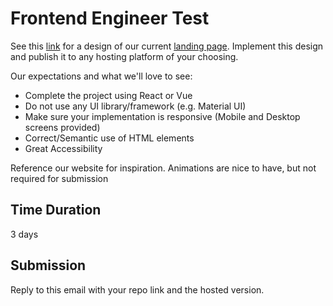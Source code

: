 # Frontend Engineer Test

See this [link](https://www.figma.com/design/B3a6Xc6F6ClAUUUGA1Kz2i/Test-file-rise-25?node-id=0-1&t=fS2VBwpekawscebc-1) for a design of our current [landing page](https://risevest.com).
Implement this design and publish it to any hosting platform of your choosing. 


Our expectations and what we'll love to see:
- Complete the project using React or Vue
- Do not use any UI library/framework (e.g. Material UI)
- Make sure your implementation is responsive (Mobile and Desktop screens provided)
- Correct/Semantic use of HTML elements
- Great Accessibility


Reference our website for inspiration. Animations are nice to have, but not required for submission

## Time Duration

3 days

## Submission

Reply to this email with your repo link and the hosted version.
